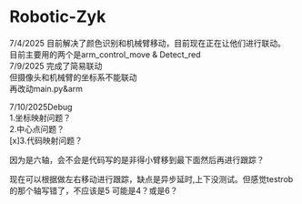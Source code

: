 # Robotic-Zyk

7/4/2025 目前解决了颜色识别和机械臂移动，目前现在正在让他们进行联动。  
目前主要用的两个是arm_control_move & Detect_red  
7/9/2025 完成了简易联动  
但摄像头和机械臂的坐标系不能联动  
再改动main.py&arm  

7/10/2025Debug  
1.坐标映射问题？  
2.中心点问题？  
[x]3.代码映射问题？  

因为是六轴，会不会是代码写的是非得小臂移到最下面然后再进行跟踪？  

现在可以根据做左右移动进行跟踪，缺点是异步延时,上下没测试。但感觉testrob的那个轴写错了，不应该是5 可能是4？或是6？